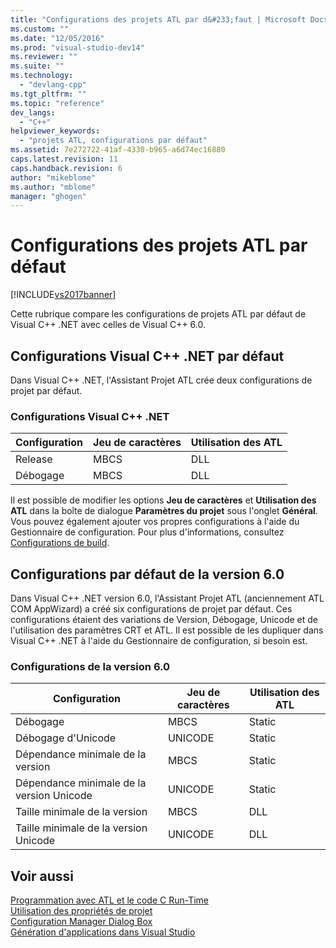 ```yaml
---
title: "Configurations des projets ATL par d&#233;faut | Microsoft Docs"
ms.custom: ""
ms.date: "12/05/2016"
ms.prod: "visual-studio-dev14"
ms.reviewer: ""
ms.suite: ""
ms.technology: 
  - "devlang-cpp"
ms.tgt_pltfrm: ""
ms.topic: "reference"
dev_langs: 
  - "C++"
helpviewer_keywords: 
  - "projets ATL, configurations par défaut"
ms.assetid: 7e272722-41af-4330-b965-a6d74ec16880
caps.latest.revision: 11
caps.handback.revision: 6
author: "mikeblome"
ms.author: "mblome"
manager: "ghogen"
---
```

# Configurations des projets ATL par d&#233;faut
[!INCLUDE[vs2017banner](../../assembler/inline/includes/vs2017banner.md)]

Cette rubrique compare les configurations de projets ATL par défaut de Visual C\+\+ .NET avec celles de Visual C\+\+ 6.0.  
  
## Configurations Visual C\+\+ .NET par défaut  
 Dans Visual C\+\+ .NET, l'Assistant Projet ATL crée deux configurations de projet par défaut.  
  
### Configurations Visual C\+\+ .NET  
  
|Configuration|Jeu de caractères|Utilisation des ATL|  
|-------------------|-----------------------|-------------------------|  
|Release|MBCS|DLL|  
|Débogage|MBCS|DLL|  
  
 Il est possible de modifier les options **Jeu de caractères** et **Utilisation des ATL** dans la boîte de dialogue **Paramètres du projet** sous l'onglet **Général**.  Vous pouvez également ajouter vos propres configurations à l'aide du Gestionnaire de configuration.  Pour plus d'informations, consultez [Configurations de build](../Topic/Understanding%20Build%20Configurations.md).  
  
## Configurations par défaut de la version 6.0  
 Dans Visual C\+\+ .NET version 6.0, l'Assistant Projet ATL \(anciennement ATL COM AppWizard\) a créé six configurations de projet par défaut.  Ces configurations étaient des variations de Version, Débogage, Unicode et de l'utilisation des paramètres CRT et ATL.  Il est possible de les dupliquer dans Visual C\+\+ .NET à l'aide du Gestionnaire de configuration, si besoin est.  
  
### Configurations de la version 6.0  
  
|Configuration|Jeu de caractères|Utilisation des ATL|  
|-------------------|-----------------------|-------------------------|  
|Débogage|MBCS|Static|  
|Débogage d'Unicode|UNICODE|Static|  
|Dépendance minimale de la version|MBCS|Static|  
|Dépendance minimale de la version Unicode|UNICODE|Static|  
|Taille minimale de la version|MBCS|DLL|  
|Taille minimale de la version Unicode|UNICODE|DLL|  
  
## Voir aussi  
 [Programmation avec ATL et le code C Run\-Time](../../atl/programming-with-atl-and-c-run-time-code.md)   
 [Utilisation des propriétés de projet](../../ide/working-with-project-properties.md)   
 [Configuration Manager Dialog Box](http://msdn.microsoft.com/fr-fr/fa182dca-282e-4ae5-bf37-e155344ca18b)   
 [Génération d'applications dans Visual Studio](../Topic/Compiling%20and%20Building%20in%20Visual%20Studio.md)